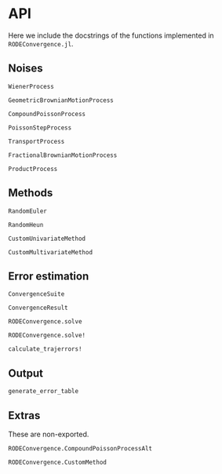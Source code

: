 # API

Here we include the docstrings of the functions implemented in `RODEConvergence.jl`.

## Noises

```@docs
WienerProcess
```

```@docs
GeometricBrownianMotionProcess
```

```@docs
CompoundPoissonProcess
```

```@docs
PoissonStepProcess
```

```@docs
TransportProcess
```

```@docs
FractionalBrownianMotionProcess
```

```@docs
ProductProcess
```

## Methods

```@docs
RandomEuler
```

```@docs
RandomHeun
```

```@docs
CustomUnivariateMethod
```

```@docs
CustomMultivariateMethod
```

## Error estimation

```@docs
ConvergenceSuite
```

```@docs
ConvergenceResult
```

```@docs
RODEConvergence.solve
```

```@docs
RODEConvergence.solve!
```

```@docs
calculate_trajerrors!
```

## Output

```@docs
generate_error_table
```

## Extras

These are non-exported.

```@docs
RODEConvergence.CompoundPoissonProcessAlt
```

```@docs
RODEConvergence.CustomMethod
```
